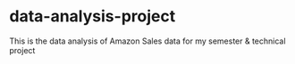 # data-analysis-project
This is the data analysis of Amazon Sales data for my semester &amp; technical project
